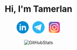 <h1 align="center">Hi, I'm Tamerlan</h1>

<p align="center">

</p>

<p align="center">
  <a href="https://www.linkedin.com/in/tamerlan-akhmedov-9b0621202/"><img alt="LinkedIn" title="LinkedIn" height="48" width="48" src="assets/linkedin.svg"></a>
  <a href="https://t.me/tmkovac"><img alt="Telegram" title="Telegram" height="48" width="48" src="assets/telegram.svg"></a>
<!--   <a href="https://open.spotify.com/user/3135gkdspqonmgui654vjpy7472y"><img alt="Spotify" title="Spotify" height="48" width="48" src="assets/spotify.svg"></a> -->
  <a href="https://instagram.com/akmdvtm"><img alt="Instagram" title="Instagram" height="48" width="48" src="assets/instagram.svg"></a>
</p>

<p align="center">
  <img alt="GitHubStats" title="GHS" src="https://github-readme-stats.vercel.app/api?username=Akmdvtm&show_icons=true&theme=tokyonight">
</p>



